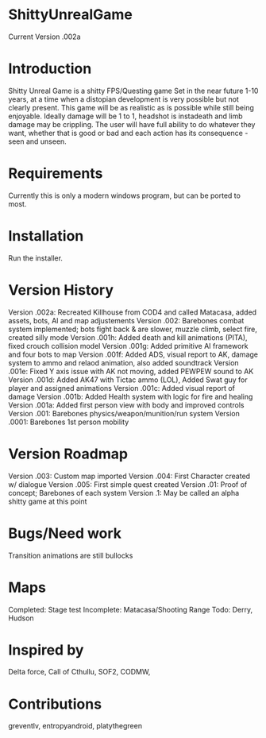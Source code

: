 # ShittyUnrealGame
Current Version .002a

# Introduction
Shitty Unreal Game is a shitty FPS/Questing game
Set in the near future 1-10 years, at a time when a distopian development is very possible but not clearly present.
This game will be as realistic as is possible while still being enjoyable. Ideally damage will be 1 to 1, headshot is instadeath and limb damage may be crippling.
The user will have full ability to do whatever they want, whether that is good or bad and each action has its consequence - seen and unseen.

# Requirements
Currently this is only a modern windows program, but can be ported to most.

# Installation
Run the installer.

# Version History
Version .002a: Recreated Killhouse from COD4 and called Matacasa, added assets, bots, AI and map adjustements
Version .002: Barebones combat system implemented; bots fight back & are slower, muzzle climb, select fire, created silly mode
Version .001h: Added death and kill animations (PITA), fixed crouch collision model
Version .001g: Added primitive AI framework and four bots to map
Version .001f: Added ADS, visual report to AK, damage system to ammo and relaod animation, also added soundtrack
Version .001e: Fixed Y axis issue with AK not moving, added PEWPEW sound to AK
Version .001d: Added AK47 with Tictac ammo (LOL), Added Swat guy for player and assigned animations
Version .001c: Added visual report of damage
Version .001b: Added Health system with logic for fire and healing
Version .001a: Added first person view with body and improved controls
Version .001: Barebones physics/weapon/munition/run system
Version .0001: Barebones 1st person mobility

# Version Roadmap
Version .003: Custom map imported
Version .004: First Character created w/ dialogue
Version .005: First simple quest created
Version .01: Proof of concept; Barebones of each system
Version .1: May be called an alpha shitty game at this point

# Bugs/Need work
Transition animations are still bullocks

# Maps
Completed: Stage test
Incomplete: Matacasa/Shooting Range
Todo: Derry, Hudson

# Inspired by
Delta force, Call of Cthullu, SOF2, CODMW,

# Contributions
greventlv, entropyandroid, platythegreen
